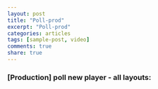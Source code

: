 ```yaml
---
layout: post
title: "Poll-prod"
excerpt: "Poll-prod"
categories: articles
tags: [sample-post, video]
comments: true
share: true
---
```

### [Production] poll new player - all layouts:
<br>
<div class="apester-media" data-media-id="5c62ce591179bb23571816e3" height="604"></div><script async
src="https://static.apester.com/js/sdk/latest/apester-sdk.js"></script>
<br>
<div class="apester-media" data-media-id="5c8108810e019f12066b634f" height="354"></div><script async src="https://static.apester.com/js/sdk/latest/apester-sdk.js"></script>
